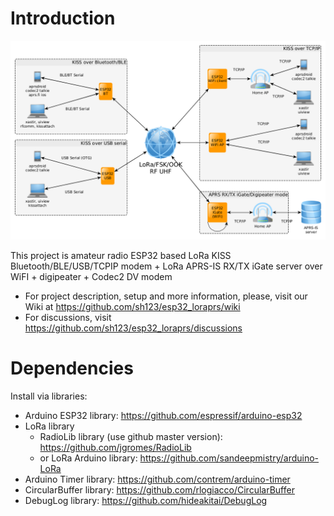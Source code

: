 # Introduction
![Modes of operation](images/diagram.png)

This project is amateur radio ESP32 based LoRa KISS Bluetooth/BLE/USB/TCPIP modem + LoRa APRS-IS RX/TX iGate server over WiFI + digipeater + Codec2 DV modem

- For project description, setup and more information, please, visit our Wiki at https://github.com/sh123/esp32_loraprs/wiki
- For discussions, visit https://github.com/sh123/esp32_loraprs/discussions

# Dependencies
Install via libraries:
- Arduino ESP32 library: https://github.com/espressif/arduino-esp32
- LoRa library
  - RadioLib library (use github master version): https://github.com/jgromes/RadioLib
  - or LoRa Arduino library: https://github.com/sandeepmistry/arduino-LoRa
- Arduino Timer library: https://github.com/contrem/arduino-timer
- CircularBuffer library: https://github.com/rlogiacco/CircularBuffer
- DebugLog library: https://github.com/hideakitai/DebugLog

